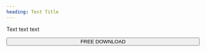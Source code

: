```yaml
---
heading: Test Title
---
```


Text text text

<a href="#getApp" class="not-link" tabindex="-1">
    <button class="button raised" style="width:100%">FREE DOWNLOAD</button>
</a>